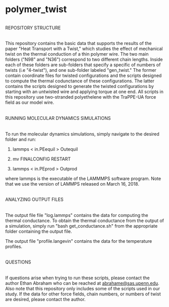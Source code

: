 # polymer_twist

######
REPOSITORY STRUCTURE
######

This repository contains the basic data that supports the results of the paper "Heat Transport with a Twist," which studies the effect of mechanical twist on the thermal conduction of a thin polymer wire. The two main folders ("N98" and "N36") correspond to two different chain lengths. Inside each of these folders are sub-folders that specify a specific of numbers of twists (i.e "4-twist"), and one sub-folder labeled "gen_twist." The former contain coordinate files for twisted configurations and the scripts designed to compute the thermal codunctance of these configurations. The latter contains the scripts designed to generate the twisted configurations by starting with an untwisted wire and applying torque at one end. All scripts in this repository use two-stranded polyethelene with the TraPPE-UA force field as our model wire.



######
RUNNING MOLECULAR DYNAMICS SIMULATIONS
######

To run the molecular dynamics simulations, simply navigate to the desired folder and run:

1) lammps < in.PEequil > Outequil

2) mv FINALCONFIG RESTART

3) lammps < in.PEprod > Outprod

where lammps is the executable of the LAMMMPS software program. Note that we use the version of LAMMPS released on March 16, 2018.



######
ANALYZING OUTPUT FILES
######

The output file file "log.lammps" contains the data for computing the thermal conductance. To obtain the thermal conductance from the output of a simulation, simply run "bash get_conductance.sh" from the appropriate folder containing the output file. 

The output file "profile.langevin" contains the data for the temperature profiles.



######
QUESTIONS
######

If questions arise when trying to run these scripts, please contact the author Ethan Abraham who can be reached at abrahame@sas.upenn.edu. Also note that this repository only includes some of the scripts used in our study. If the data for other force fields, chain numbers, or numbers of twist are desired, please contact the author. 

